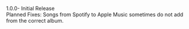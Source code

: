 1.0.0- Initial Release <br />
Planned Fixes:
  Songs from Spotify to Apple Music sometimes do not add from the correct album.

